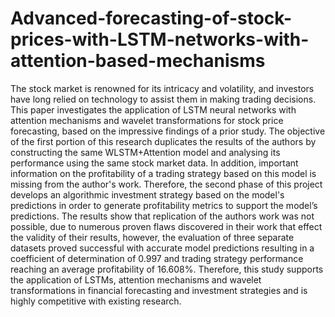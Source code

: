 # Advanced-forecasting-of-stock-prices-with-LSTM-networks-with-attention-based-mechanisms
The stock market is renowned for its intricacy and volatility, and investors have long relied on  technology to assist them in making trading decisions. This paper investigates the application  of LSTM neural networks with attention mechanisms and wavelet transformations for stock  price forecasting, based on the impressive findings of a prior study. The objective of the first  portion of this research duplicates the results of the authors by constructing the same  WLSTM+Attention model and analysing its performance using the same stock market data. In  addition, important information on the profitability of a trading strategy based on this model is  missing from the author's work. Therefore, the second phase of this project develops an  algorithmic investment strategy based on the model's predictions in order to generate  profitability metrics to support the model’s predictions. The results show that replication of the  authors work was not possible, due to numerous proven flaws discovered in their work that effect the validity of their results, however, the evaluation of three separate datasets proved  successful with accurate model predictions resulting in a coefficient of determination of 0.997  and trading strategy performance reaching an average profitability of 16.608%. Therefore, this  study supports the application of LSTMs, attention mechanisms and wavelet transformations in financial forecasting and investment strategies and is highly competitive with existing  research.
